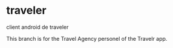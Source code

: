 # traveler
client android de traveler

This branch is for the Travel Agency personel of the Travelr app.

